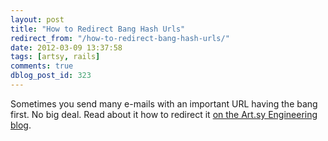 ```yaml
---
layout: post
title: "How to Redirect Bang Hash Urls"
redirect_from: "/how-to-redirect-bang-hash-urls/"
date: 2012-03-09 13:37:58
tags: [artsy, rails]
comments: true
dblog_post_id: 323
---
```

Sometimes you send many e-mails with an important URL having the bang first. No big deal. Read about it how to redirect it [on the Art.sy Engineering blog](https://artsy.github.io/blog/2012/03/06/how-to-redirect-bang-hash-urls).

